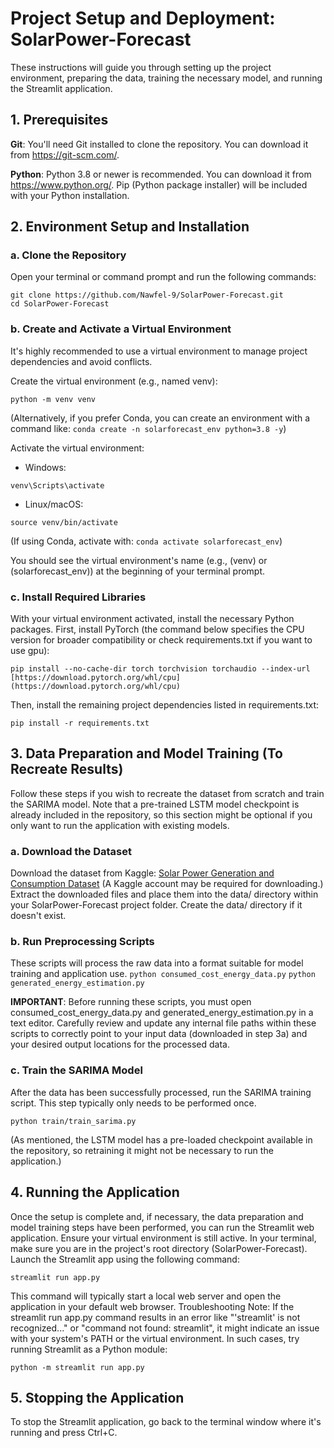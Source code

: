 # **Project Setup and Deployment: SolarPower-Forecast**

These instructions will guide you through setting up the project environment, preparing the data, training the necessary model, and running the Streamlit application.

## **1. Prerequisites**
**Git**: You'll need Git installed to clone the repository. You can download it from https://git-scm.com/.

**Python**: Python 3.8 or newer is recommended. You can download it from https://www.python.org/. Pip (Python package installer) will be included with your Python installation.

## **2. Environment Setup and Installation**
### **a. Clone the Repository**
Open your terminal or command prompt and run the following commands:
```
git clone https://github.com/Nawfel-9/SolarPower-Forecast.git
cd SolarPower-Forecast
```

### **b. Create and Activate a Virtual Environment**
It's highly recommended to use a virtual environment to manage project dependencies and avoid conflicts.

Create the virtual environment (e.g., named venv):
```
python -m venv venv
```
(Alternatively, if you prefer Conda, you can create an environment with a command like: `conda create -n solarforecast_env python=3.8 -y`)

Activate the virtual environment:

- Windows:
```
venv\Scripts\activate
```
- Linux/macOS:
```
source venv/bin/activate
```
(If using Conda, activate with: `conda activate solarforecast_env`)

You should see the virtual environment's name (e.g., (venv) or (solarforecast_env)) at the beginning of your terminal prompt.

### **c. Install Required Libraries**
With your virtual environment activated, install the necessary Python packages.
First, install PyTorch (the command below specifies the CPU version for broader compatibility or check requirements.txt if you want to use gpu):
```
pip install --no-cache-dir torch torchvision torchaudio --index-url [https://download.pytorch.org/whl/cpu](https://download.pytorch.org/whl/cpu)
```

Then, install the remaining project dependencies listed in requirements.txt:
```
pip install -r requirements.txt
```


## **3. Data Preparation and Model Training (To Recreate Results)**
Follow these steps if you wish to recreate the dataset from scratch and train the SARIMA model. Note that a pre-trained LSTM model checkpoint is already included in the repository, so this section might be optional if you only want to run the application with existing models.
### **a. Download the Dataset**
Download the dataset from Kaggle: [Solar Power Generation and Consumption Dataset](https://kaggle.com/datasets/77683f114a97ab3ad9f7cfd138528bb1269836a29e085c56e24190f140d3303a)
(A Kaggle account may be required for downloading.)
Extract the downloaded files and place them into the data/ directory within your SolarPower-Forecast project folder. Create the data/ directory if it doesn't exist.
### **b. Run Preprocessing Scripts**
These scripts will process the raw data into a format suitable for model training and application use.
`python consumed_cost_energy_data.py`
`python generated_energy_estimation.py`


**IMPORTANT**: Before running these scripts, you must open consumed_cost_energy_data.py and generated_energy_estimation.py in a text editor. Carefully review and update any internal file paths within these scripts to correctly point to your input data (downloaded in step 3a) and your desired output locations for the processed data.
### **c. Train the SARIMA Model**
After the data has been successfully processed, run the SARIMA training script. This step typically only needs to be performed once.
```
python train/train_sarima.py
```



(As mentioned, the LSTM model has a pre-loaded checkpoint available in the repository, so retraining it might not be necessary to run the application.)
## **4. Running the Application**
Once the setup is complete and, if necessary, the data preparation and model training steps have been performed, you can run the Streamlit web application.
Ensure your virtual environment is still active.
In your terminal, make sure you are in the project's root directory (SolarPower-Forecast).
Launch the Streamlit app using the following command:
```
streamlit run app.py
```
This command will typically start a local web server and open the application in your default web browser.
Troubleshooting Note: If the streamlit run app.py command results in an error like "'streamlit' is not recognized..." or "command not found: streamlit", it might indicate an issue with your system's PATH or the virtual environment. In such cases, try running Streamlit as a Python module:
```
python -m streamlit run app.py
```

## **5. Stopping the Application**
To stop the Streamlit application, go back to the terminal window where it's running and press Ctrl+C.
